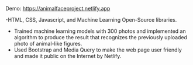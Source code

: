 Demo: https://animalfaceproject.netlify.app

-HTML, CSS, Javascript, and Machine Learning Open-Source libraries.
-	Trained machine learning models with 300 photos and implemented an algorithm to produce the result that recognizes the previously uploaded photo of animal-like figures.
-	Used Bootstrap and Media Query to make the web page user friendly and made it public on the Internet by Netlify.

